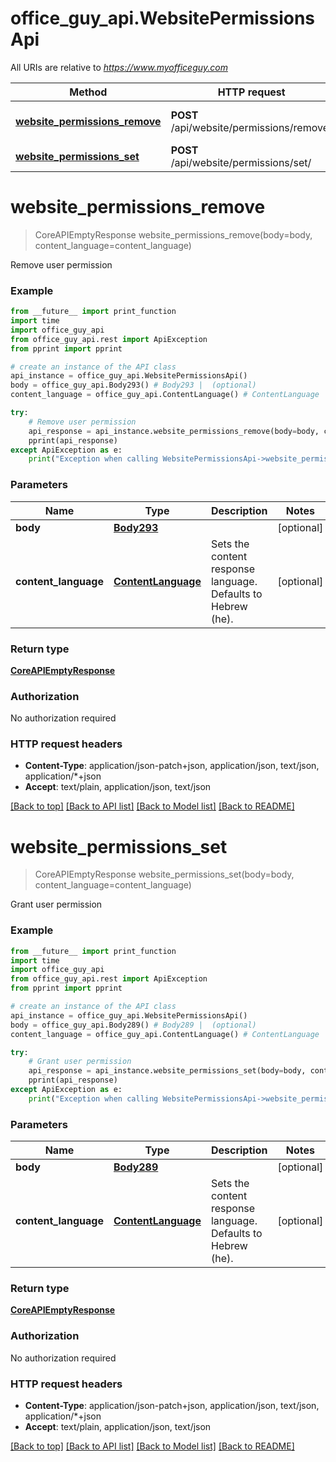 # office_guy_api.WebsitePermissionsApi

All URIs are relative to *https://www.myofficeguy.com*

Method | HTTP request | Description
------------- | ------------- | -------------
[**website_permissions_remove**](WebsitePermissionsApi.md#website_permissions_remove) | **POST** /api/website/permissions/remove/ | Remove user permission
[**website_permissions_set**](WebsitePermissionsApi.md#website_permissions_set) | **POST** /api/website/permissions/set/ | Grant user permission

# **website_permissions_remove**
> CoreAPIEmptyResponse website_permissions_remove(body=body, content_language=content_language)

Remove user permission

### Example
```python
from __future__ import print_function
import time
import office_guy_api
from office_guy_api.rest import ApiException
from pprint import pprint

# create an instance of the API class
api_instance = office_guy_api.WebsitePermissionsApi()
body = office_guy_api.Body293() # Body293 |  (optional)
content_language = office_guy_api.ContentLanguage() # ContentLanguage | Sets the content response language. Defaults to Hebrew (he). (optional)

try:
    # Remove user permission
    api_response = api_instance.website_permissions_remove(body=body, content_language=content_language)
    pprint(api_response)
except ApiException as e:
    print("Exception when calling WebsitePermissionsApi->website_permissions_remove: %s\n" % e)
```

### Parameters

Name | Type | Description  | Notes
------------- | ------------- | ------------- | -------------
 **body** | [**Body293**](Body293.md)|  | [optional] 
 **content_language** | [**ContentLanguage**](.md)| Sets the content response language. Defaults to Hebrew (he). | [optional] 

### Return type

[**CoreAPIEmptyResponse**](CoreAPIEmptyResponse.md)

### Authorization

No authorization required

### HTTP request headers

 - **Content-Type**: application/json-patch+json, application/json, text/json, application/*+json
 - **Accept**: text/plain, application/json, text/json

[[Back to top]](#) [[Back to API list]](../README.md#documentation-for-api-endpoints) [[Back to Model list]](../README.md#documentation-for-models) [[Back to README]](../README.md)

# **website_permissions_set**
> CoreAPIEmptyResponse website_permissions_set(body=body, content_language=content_language)

Grant user permission

### Example
```python
from __future__ import print_function
import time
import office_guy_api
from office_guy_api.rest import ApiException
from pprint import pprint

# create an instance of the API class
api_instance = office_guy_api.WebsitePermissionsApi()
body = office_guy_api.Body289() # Body289 |  (optional)
content_language = office_guy_api.ContentLanguage() # ContentLanguage | Sets the content response language. Defaults to Hebrew (he). (optional)

try:
    # Grant user permission
    api_response = api_instance.website_permissions_set(body=body, content_language=content_language)
    pprint(api_response)
except ApiException as e:
    print("Exception when calling WebsitePermissionsApi->website_permissions_set: %s\n" % e)
```

### Parameters

Name | Type | Description  | Notes
------------- | ------------- | ------------- | -------------
 **body** | [**Body289**](Body289.md)|  | [optional] 
 **content_language** | [**ContentLanguage**](.md)| Sets the content response language. Defaults to Hebrew (he). | [optional] 

### Return type

[**CoreAPIEmptyResponse**](CoreAPIEmptyResponse.md)

### Authorization

No authorization required

### HTTP request headers

 - **Content-Type**: application/json-patch+json, application/json, text/json, application/*+json
 - **Accept**: text/plain, application/json, text/json

[[Back to top]](#) [[Back to API list]](../README.md#documentation-for-api-endpoints) [[Back to Model list]](../README.md#documentation-for-models) [[Back to README]](../README.md)

